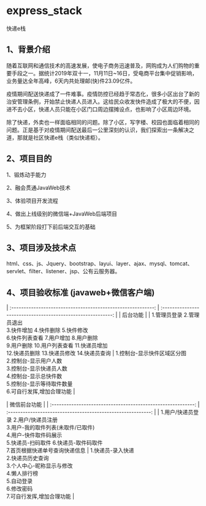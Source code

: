 # express_stack
快递e栈
## 1、背景介绍

随着互联网和通信技术的高速发展，使电子商务迅速普及，网购成为人们购物的重要手段之一。据统计2019年双十一，11月11日~16日，受电商平台集中促销影响，业务量达全年高峰，6天内共处理邮(快)件23.09亿件。

疫情期间配送快递成了一件难事。疫情防控已经趋于常态化，很多小区出台了新的治安管理条例，开始禁止快递人员进入。这给民众收发快件造成了极大的不便，因进不去小区，快递人员只能在小区门口周边摆摊设点，也影响了小区周边环境。

除了快递，外卖也一样面临相同的问题。除了小区，写字楼、校园也面临着相同的问题。正是基于对疫情期间配送最后一公里深刻的认识，我们探索出一条解决之道，那就是社区快递e栈（类似快递柜）。

## 2、项目目的

1、锻炼动手能力

2、融会贯通JavaWeb技术

3、体验项目开发流程

4、做出上线级别的微信端+JavaWeb后端项目

5、为框架阶段打下前后端交互的基础

## 3、项目涉及技术点

html、css、js、Jquery、bootstrap、layui、layer、ajax、mysql、tomcat、servlet、filter、listener、jsp、公有云服务器。

## 4、项目验收标准 (javaweb+微信客户端)

| :----------------------------------------------------------: | :----------------------------------------------------------: |
|                         后台功能                                              |
| 1.管理员登录 2.管理员退出<br />3.快件增加 4.快件删除 5.快件修改<br>6.快件列表查看 7.用户增加 8.用户删除<br>9.用户删除 10.用户列表查看 11.快递员增加<br>12.快递员删除 13.快递员修改 14.快递员查询 | 1.控制台-显示快件区域区分图<br>2.控制台-显示用户人数<br>3.控制台-显示快递员人数<br>4.控制台-显示总快件数<br>5.控制台-显示等待取件数量<br>6.可自行发挥,增加合理功能 |

|                       微信前台功能                                         |
| :----------------------------------------------------------: | :----------------------------------------------------------: |
| 1.用户/快递员登录 2.用户/快递员注册<br>3.用户-我的取件列表(未取件/已取件)<br>4.用户-快件取件码展示<br>5.快递员-扫码取件 6.快递员-取件码取件<br>7.首页根据快递单号查询快递信息 | 1.快递员-录入快递<br>2.快递员历史查询<br>3.个人中心-昵称显示与修改<br>4.懒人排行榜<br>5.自动登录<br>6.修改密码<br>7.可自行发挥,增加合理功能 |

